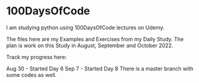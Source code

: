 # 100DaysOfCode
I am studying python using 100DaysOfCode lectures on Udemy.

The files here are my Examples and Exercises from my Daily Study.
The plan is work on this Study in August, September and October 2022.

Track my progress here:

Aug 30 - Started Day 6
Sep 7 - Started Day 8
There is a master branch with some codes as well.
